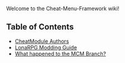 Welcome to the Cheat-Menu-Framework wiki!

## Table of Contents

* [CheatModule Authors](./CheatModule-Authors)
* [LonaRPG Modding Guide](./LonaRPG-Modding-Guide)
* [What happened to the MCM Branch?](./What-happened-to-the-MCM-Branch%3F)